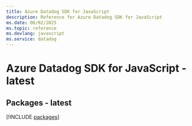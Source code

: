 ```yaml
---
title: Azure Datadog SDK for JavaScript
description: Reference for Azure Datadog SDK for JavaScript
ms.date: 06/02/2025
ms.topic: reference
ms.devlang: javascript
ms.service: datadog
---
```

# Azure Datadog SDK for JavaScript - latest
## Packages - latest
[!INCLUDE [packages](datadog-index.md)]